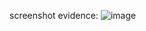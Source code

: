screenshot evidence:
![image](https://github.com/user-attachments/assets/50759bbe-dea6-4da1-af5a-4ce6ac9d0280)
